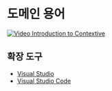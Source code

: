 # 도메인 용어

[![Video Introduction to Contextive](https://img.youtube.com/vi/Y_HzdX7nHo0/0.jpg)](https://www.youtube.com/watch?v=Y_HzdX7nHo0)

## 확장 도구
- [Visual Studio](https://marketplace.visualstudio.com/items?itemName=devcycles.ContextiveVisualStudio)
- [Visual Studio Code](https://marketplace.visualstudio.com/items?itemName=devcycles.contextive)